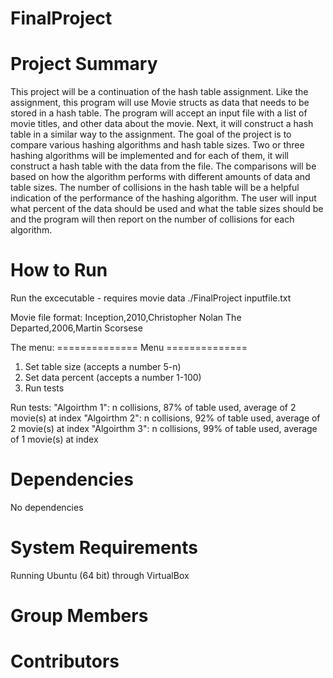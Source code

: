 # FinalProject

# Project Summary
This project will be a continuation of the hash table assignment. Like the assignment, this program will use Movie structs as data that needs to be stored in a hash table. The program will accept an input file with a list of movie titles, and other data about the movie. Next, it will construct a hash table in a similar way to the assignment. The goal of the project is to compare various hashing algorithms and hash table sizes. Two or three hashing algorithms will be implemented and for each of them, it will construct a hash table with the data from the file. The comparisons will be based on how the algorithm performs with different amounts of data and table sizes. The number of collisions in the hash table will be a helpful indication of the performance of the hashing algorithm. The user will input what percent of the data should be used and what the table sizes should be and the program will then report on the number of collisions for each algorithm.

# How to Run
Run the excecutable - requires movie data
    ./FinalProject inputfile.txt

Movie file format:
    Inception,2010,Christopher Nolan
    The Departed,2006,Martin Scorsese

The menu:
============== Menu ==============
1. Set table size   (accepts a number 5-n)
2. Set data percent (accepts a number 1-100)
3. Run tests

Run tests:
    "Algoirthm 1": n collisions, 87% of table used, average of 2 movie(s) at index
    "Algoirthm 2": n collisions, 92% of table used, average of 2 movie(s) at index
    "Algoirthm 3": n collisions, 99% of table used, average of 1 movie(s) at index
    
# Dependencies
No dependencies

# System Requirements
Running Ubuntu (64 bit) through VirtualBox

# Group Members
# Contributors
